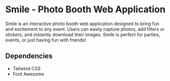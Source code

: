 # Smile - Photo Booth Web Application

Smile is an interactive photo booth web application designed to bring fun and excitement to any event. Users can easily capture photos, add filters or stickers, and instantly download their images. Smile is perfect for parties, events, or just having fun with friends!

## Dependencies

-  Tailwind CSS
-  Font Awesome

